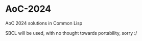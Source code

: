 # AoC-2024
AoC 2024 solutions in Common Lisp

SBCL will be used, with no thought towards portability, sorry :/
